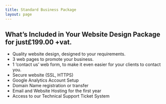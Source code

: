 ```yaml
---
title: Standard Business Package
layout: page
---
```

## What’s Included in Your Website Design Package for just£199.00 +vat.

* Quality website design, designed to your requirements.
* 3 web pages to promote your business.
* 1 ‘contact us’ web form, to make it even easier for your clients to contact you.
* Secure website (SSL, HTTPS)
* Google Analytics Account Setup
* Domain Name registration or transfer
* Email and Website Hosting for the first year
* Access to our Technical Support Ticket System

